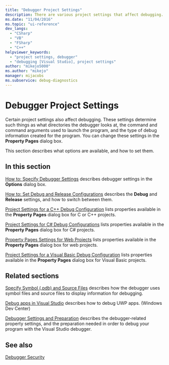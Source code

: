```yaml
---
title: "Debugger Project Settings"
description: There are various project settings that affect debugging. Follow the links in this article to learn how to use the Property Pages dialog box to change settings. 
ms.date: "11/04/2016"
ms.topic: "ui-reference"
dev_langs:
  - "CSharp"
  - "VB"
  - "FSharp"
  - "C++"
helpviewer_keywords:
  - "project settings, debugger"
  - "debugging [Visual Studio], project settings"
author: "mikejo5000"
ms.author: "mikejo"
manager: mijacobs
ms.subservice: debug-diagnostics
---
```

# Debugger Project Settings

Certain project settings also affect debugging. These settings determine such things as what directories the debugger looks at, the command and command arguments used to launch the program, and the type of debug information created for the program. You can change these settings in the **Property Pages** dialog box.

 This section describes what options are available, and how to set them.

## In this section

[How to: Specify Debugger Settings](../debugger/how-to-specify-debugger-settings.md) describes debugger settings in the **Options** dialog box.

[How to: Set Debug and Release Configurations](../debugger/how-to-set-debug-and-release-configurations.md) describes the **Debug** and **Release** settings, and how to switch between them.

[Project Settings for a C++ Debug Configuration](../debugger/project-settings-for-a-cpp-debug-configuration.md) lists properties available in the **Property Pages** dialog box for C or C++ projects.

[Project Settings for  C# Debug Configurations](../debugger/project-settings-for-csharp-debug-configurations.md) lists properties available in the **Property Pages** dialog box for C# projects.

[Property Pages Settings for Web Projects](../debugger/property-pages-settings-for-web-projects.md) lists properties available in the **Property Pages** dialog box for web projects.

[Project Settings for a Visual Basic Debug Configuration](../debugger/project-settings-for-a-visual-basic-debug-configuration.md) lists properties available in the **Property Pages** dialog box for Visual Basic projects.

## Related sections

[Specify Symbol (.pdb) and Source Files](../debugger/specify-symbol-dot-pdb-and-source-files-in-the-visual-studio-debugger.md) describes how the debugger uses symbol files and source files to display information for debugging.

[Debug apps in Visual Studio](/windows/uwp/debug-test-perf/deploying-and-debugging-uwp-apps) describes how to debug UWP apps. (Windows Dev Center)

[Debugger Settings and Preparation](../debugger/debugger-settings-and-preparation.md) describes the debugger-related property settings, and the preparation needed in order to debug your program with the Visual Studio debugger.

## See also

[Debugger Security](../debugger/debugger-security.md)
